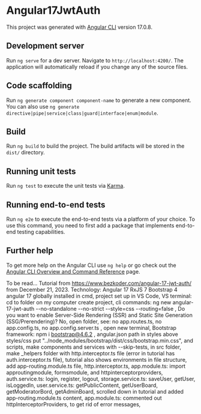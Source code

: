 # Angular17JwtAuth

This project was generated with [Angular CLI](https://github.com/angular/angular-cli) version 17.0.8.

## Development server

Run `ng serve` for a dev server. Navigate to `http://localhost:4200/`. The application will automatically reload if you change any of the source files.

## Code scaffolding

Run `ng generate component component-name` to generate a new component. You can also use `ng generate directive|pipe|service|class|guard|interface|enum|module`.

## Build

Run `ng build` to build the project. The build artifacts will be stored in the `dist/` directory.

## Running unit tests

Run `ng test` to execute the unit tests via [Karma](https://karma-runner.github.io).

## Running end-to-end tests

Run `ng e2e` to execute the end-to-end tests via a platform of your choice. To use this command, you need to first add a package that implements end-to-end testing capabilities.

## Further help

To get more help on the Angular CLI use `ng help` or go check out the [Angular CLI Overview and Command Reference](https://angular.io/cli) page.

To be read... Tutorial from 
https://www.bezkoder.com/angular-17-jwt-auth/ from December 21, 2023.
Technology: Angular 17 RxJS 7 Bootstrap 4 angular 17 globally installed in cmd, project set up in VS Code, VS terminal: cd to folder on my computer create project, cli commands: ng new angular-17-jwt-auth --no-standalone --no-strict --style=css --routing=false
 , Do you want to enable Server-Side Rendering (SSR) and Static Site Generation (SSG/Prerendering)? No, open folder, see: no app.routes.ts, no app.config.ts, no app.config.server.ts , open new terminal, Bootstrap framework: npm i bootstrap@4.6.2 , angular.json path in styles above styles/css put "../node_modules/bootstrap/dist/css/bootstrap.min.css", and scripts, 
 make components and services with --skip-tests,
 in src folder, make _helpers folder with http.interceptor.ts file (error in tutorial has auth.interceptor.ts file), tutorial also shows environments in file structure, 
 add app-routing.module.ts file,
 http.interceptor.ts,
 app.module.ts: import approutingmodule, formsmodule, and httpinterceptorproviders,
 auth.service.ts: login, register, logout,
 storage.service.ts: saveUser, getUser, isLoggedIn,
 user.service.ts: getPublicContent, getUserBoard, getModeratorBord, getAdminBoard, 
 scrolled down in tutorial and added app-routing.module.ts content, 
 app.module.ts: commented out httpInterceptorProviders, to get rid of error messages, 
